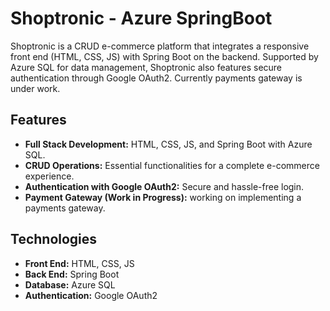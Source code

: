 # Shoptronic - Azure SpringBoot

Shoptronic is a CRUD e-commerce platform that integrates a responsive front end (HTML, CSS, JS) with Spring Boot on the backend. Supported by Azure SQL for data management, Shoptronic also features secure authentication through Google OAuth2. Currently payments gateway is under work.

## Features

- **Full Stack Development:** HTML, CSS, JS, and Spring Boot with Azure SQL.
- **CRUD Operations:** Essential functionalities for a complete e-commerce experience.
- **Authentication with Google OAuth2:** Secure and hassle-free login.
- **Payment Gateway (Work in Progress):** working on implementing a payments gateway.

## Technologies

- **Front End:** HTML, CSS, JS
- **Back End:** Spring Boot
- **Database:** Azure SQL
- **Authentication:** Google OAuth2

